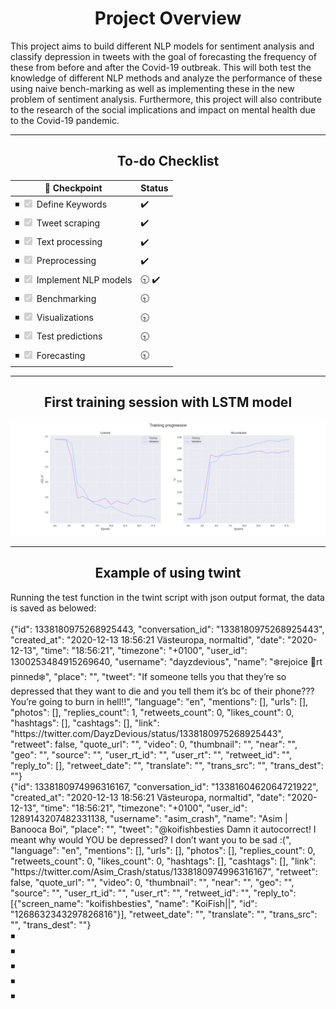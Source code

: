 <h1 align="center"> Project Overview </h1>
This project aims to build different NLP models for sentiment analysis and classify depression in tweets with the goal of forecasting the frequency of these from before and after the Covid-19 outbreak. This will both test the knowledge of different NLP methods and analyze the performance of these using naive bench-marking as well as implementing these in the new problem of sentiment analysis. Furthermore, this project will also contribute to the research of the social implications and impact on mental health due to the Covid-19 pandemic.
<hr>
<h2 align="center"> To-do Checklist </h2>

| 📌 Checkpoint                                              | Status |
| ------------------------------------------------- | ----   |
| ◾ <input type="checkbox" disabled checked /> Define Keywords  |  :heavy_check_mark:  |
| ◾ <input type="checkbox" disabled  checked/>  Tweet scraping |  :heavy_check_mark:    |
| ◾ <input type="checkbox" disabled  checked/> Text processing |  :heavy_check_mark:    |
| ◾ <input type="checkbox" disabled  checked/>  Preprocessing |  :heavy_check_mark:   |
| ◾ <input type="checkbox" disabled  checked/> Implement NLP models |  :clock930: :heavy_check_mark:   |
| ◾ <input type="checkbox" disabled  checked/> Benchmarking |   :clock930:   |
| ◾ <input type="checkbox" disabled  checked/> Visualizations |  :clock930:    |
| ◾ <input type="checkbox" disabled  checked/> Test predictions |  :clock930:    |
| ◾ <input type="checkbox" disabled  checked/> Forecasting |  :clock930:    |

<hr>

<h2 align="center"> First training session with LSTM model </h2>

![First training session](https://github.com/olof98johansson/SentimentAnalysisNLP/blob/main/initial_training.png?raw=true)
<br>

<hr>


<h2 align="center"> Example of using twint </h2>
Running the test function in the twint script with json output format, the data is saved as belowed:
<br>
<br>
{"id": 1338180975268925443, "conversation_id": "1338180975268925443", "created_at": "2020-12-13 18:56:21 Västeuropa, normaltid", "date": "2020-12-13", "time": "18:56:21", "timezone": "+0100", "user_id": 1300253484915269640, "username": "dayzdevious", "name": "❄️rejoice 📌rt pinned❄️", "place": "", "tweet": "If someone tells you that they’re so depressed that they want to die and you tell them it’s bc of their phone??? You’re going to burn in hell!!", "language": "en", "mentions": [], "urls": [], "photos": [], "replies_count": 1, "retweets_count": 0, "likes_count": 0, "hashtags": [], "cashtags": [], "link": "https://twitter.com/DayzDevious/status/1338180975268925443", "retweet": false, "quote_url": "", "video": 0, "thumbnail": "", "near": "", "geo": "", "source": "", "user_rt_id": "", "user_rt": "", "retweet_id": "", "reply_to": [], "retweet_date": "", "translate": "", "trans_src": "", "trans_dest": ""}
<br>
{"id": 1338180974996316167, "conversation_id": "1338160462064721922", "created_at": "2020-12-13 18:56:21 Västeuropa, normaltid", "date": "2020-12-13", "time": "18:56:21", "timezone": "+0100", "user_id": 1289143207482331138, "username": "asim_crash", "name": "Asim | Banooca Boi", "place": "", "tweet": "@koifishbesties Damn it autocorrect! I meant why would YOU be depressed? I don’t want you to be sad :(", "language": "en", "mentions": [], "urls": [], "photos": [], "replies_count": 0, "retweets_count": 0, "likes_count": 0, "hashtags": [], "cashtags": [], "link": "https://twitter.com/Asim_Crash/status/1338180974996316167", "retweet": false, "quote_url": "", "video": 0, "thumbnail": "", "near": "", "geo": "", "source": "", "user_rt_id": "", "user_rt": "", "retweet_id": "", "reply_to": [{"screen_name": "koifishbesties", "name": "KoiFish||", "id": "1268632343297826816"}], "retweet_date": "", "translate": "", "trans_src": "", "trans_dest": ""}
<br>
◾
<br>
◾
<br>
◾
<br>
◾
<br>
◾
